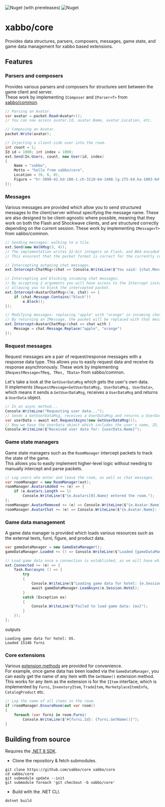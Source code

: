 ![Nuget (with prereleases)](https://img.shields.io/nuget/vpre/Xabbo.Core?style=for-the-badge) ![Nuget](https://img.shields.io/nuget/dt/Xabbo.Core?style=for-the-badge)

# xabbo/core
Provides data structures, parsers, composers, messages, game state, and game data management for xabbo based extensions.

## Features

### Parsers and composers

Provides various parsers and composers for structures sent between the game client and server.\
These work by implementing `IComposer` and `IParser<T>` from [xabbo/common](https://github.com/xabbo/common).

```cs
// Parsing an Avatar.
var avatar = packet.Read<Avatar>();
// You can now access avatar.Id, avatar.Name, avatar.Location, etc.

// Composing an Avatar.
packet.Write(avatar);

// Injecting a client-side user into the room.
int count = 1;
Id id = 1000; int index = 1000;
ext.Send(In.Users, count, new User(id, index)
{
    Name = "xabbo",
    Motto = "hello from xabbo/core",
    Location = (6, 6, 0),
    Figure = "hr-3090-42.hd-180-1.ch-3110-64-1408.lg-275-64.ha-1003-64"
});
```

### Messages

Various messages are provided which allow you to send structured messages to the client/server without specifying the message name.
These are also designed to be client-agnostic where possible, meaning that they work on both the Flash and Shockwave clients, and are structured correctly depending on the current session.
These work by implementing `IMessage<T>` from xabbo/common.

```cs
// Sending messages: walking to a tile.
ext.Send(new WalkMsg(3, 4));
// The implementation writes 32-bit integers on Flash, and B64 encoded integers on Shockwave.
// This ensurest that the packet format is correct for the currently connected client.

// Intercepting outgoing chat messages.
ext.Intercept<ChatMsg>(chat => Console.WriteLine($"You said: {chat.Message}"));

// Intercepting and blocking incoming chat messages.
// By accepting 2 arguments you will have access to the Intercept instance,
// allowing you to block the intercepted packet.
ext.Intercept<AvatarChatMsg>((e, chat) => {
    if (chat.Message.Contains("block"))
        e.Block();
});

// Modifying messages: replacing "apple" with "orange" in incoming chat messages.
// By returning an IMessage, the packet will be replaced with that message.
ext.Intercept<AvatarChatMsg>(chat => chat with {
    Message = chat.Message.Replace("apple", "orange")
});
```

### Request messages

Request messages are a pair of request/response messages with a response data type.
This allows you to easily request data and receive its response asynchronously.
These work by implementing `IRequestMessage<TReq, TRes, TData>` from xabbo/common.

Let's take a look at the `GetUserDataMsg` which gets the user's own data.\
It implements `IRequestMessage<GetUserDataMsg, UserDataMsg, UserData>`, which means it sends a `GetUserDataMsg`, receives a `UserDataMsg` and returns a `UserData` object.

```cs
// In an async method...
Console.WriteLine("Requesting user data...");
// Sends a GetUserDataMsg, receives a UserDataMsg and returns a UserData object.
var userData = await ext.RequestAsync(new GetUserDataMsg());
// Now we have the UserData object which includes the user's name, ID, etc.
Console.WriteLine($"Received user data for: {userData.Name}");
```

### Game state managers

Game state managers such as the `RoomManager` intercept packets to track the state of the game.\
This allows you to easily implement higher-level logic without needing to manually intercept and parse packets.

```cs
// Log users who enter and leave the room, as well as chat messages.
var roomManager = new RoomManager(ext);
roomManager.AvatarsAdded += (e) => {
    if (e.Avatars.Length == 1)
        Console.WriteLine($"{e.Avatars[0].Name} entered the room.");
};
roomManager.AvatarRemoved += (e) => Console.WriteLine($"{e.Avatar.Name} left the room.");
roomManager.AvatarChat += (e) => Console.WriteLine($"{e.Avatar.Name}: {e.Message}");
```

### Game data management

A game data manager is provided which loads various resources such as the external texts, furni, figure, and product data.

```cs
var gameDataManager = new GameDataManager();
gameDataManager.Loaded += () => Console.WriteLine($"Loaded {gameDataManager.Furni?.Count} furni");

// Load game data once a connection is established, as we will have which hotel to load game data for.
ext.Connected += (e) => {
    Task.Run(async () => {
        try
        {
            Console.WriteLine($"Loading game data for hotel: {e.Session.Hotel}.");
            await gameDataManager.LoadAsync(e.Session.Hotel);
        }
        catch (Exception ex)
        {
            Console.WriteLine($"Failed to load game data: {ex}");
        }
    });
};
```
outputs
```
Loading game data for hotel: US.
Loaded 15146 furni
```

### Core extensions

Various [extension methods](https://github.com/xabbo/core/blob/dev/src/Xabbo.Core/Extensions.cs) are provided for convenience.\
For example, once game data has been loaded via the `GameDataManager`, you can easily get the name of any item with the `GetName()` extension method.\
This works for any item as the extension is for the `IItem` interface, which is implemented by `Furni`, `InventoryItem`, `TradeItem`, `MarketplaceItemInfo`, `CatalogProduct` etc.

```cs
// Log the name of all items in the room.
if (roomManager.EnsureRoom(out var room))
{
    foreach (var furni in room.Furni)
        Console.WriteLine($"#{furni.Id}: {furni.GetName()}");
}
```

## Building from source
Requires the [.NET 8 SDK](https://dotnet.microsoft.com/en-us/download/dotnet/8.0).

- Clone the repository & fetch submodules.
```
git clone https://github.com/xabbo/core xabbo/core
cd xabbo/core
git submodule update --init
git submodule foreach 'git checkout -b xabbo/core'
```
- Build with the .NET CLI.
```
dotnet build
```
